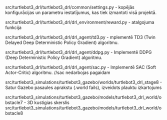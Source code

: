 src/turtlebot3_drl/turtlebot3_drl/common/settings.py - kopējās konfigurācijas un parametru iestatījumus, kas tiek izmantoti visā projektā.

  
src/turtlebot3_drl/turtlebot3_drl/drl_environment/reward.py - atalgojuma funkcija

src/turtlebot3_drl/turtlebot3_drl/drl_agent/td3.py - mplementē TD3 (Twin Delayed Deep Deterministic Policy Gradient) algoritmu.

src/turtlebot3_drl/turtlebot3_drl/drl_agent/ddpg.py - Implementē DDPG (Deep Deterministic Policy Gradient) algoritmu.

src/turtlebot3_drl/turtlebot3_drl/drl_agent/sac.py - Implementē SAC (Soft Actor-Critic) algoritmu.
//sac nedarbojas pagaidam

src/turtlebot3_simulations/turtlebot3_gazebo/worlds/turtlebot3_drl_stage8 - Satur Gazebo pasaules aprakstu (.world fails), izveidots plauktu izkartojums

src/turtlebot3_simulations/turtlebot3_gazebo/models/turtlebot3_drl_world/obstacle7 - 3D kustigias skerslis
src/turtlebot3_simulations/turtlebot3_gazebo/models/turtlebot3_drl_world/obstacle8
